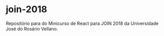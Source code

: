 # join-2018
Repositório para do Minicurso de React para JOIN 2018 da Universidade José do Rosário Vellano.
